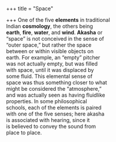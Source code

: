 +++
title = "Space"

+++
One of the five **elements** in traditional  
Indian **cosmology**, the others being  
**earth**, **fire**, **water**, and **wind**. **Akasha** or  
“space” is not conceived in the sense of  
“outer space,” but rather the space  
between or within visible objects on  
earth. For example, an “empty” pitcher  
was not actually empty, but was filled  
with space, until it was displaced by  
some fluid. This elemental sense of  
space was thus something closer to what  
might be considered the “atmosphere,”  
and was actually seen as having fluidlike  
properties. In some philosophical  
schools, each of the elements is paired  
with one of the five senses; here akasha  
is associated with hearing, since it  
is believed to convey the sound from  
place to place.